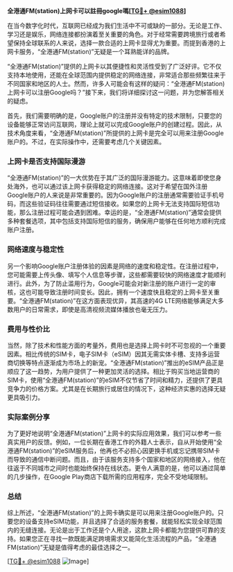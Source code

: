 **全港通FM(station)上网卡可以註冊google嗎[[TG💪+ @esim1088](https://t.me/s/esim1088)]**

在当今数字化时代，互联网已经成为我们生活中不可或缺的一部分。无论是工作、学习还是娱乐，网络连接都扮演着至关重要的角色。对于经常需要跨境旅行或者希望保持全球联系的人来说，选择一款合适的上网卡显得尤为重要。而提到香港的上网卡服务，“全港通FM(station)”无疑是一个耳熟能详的品牌。

“全港通FM(station)”提供的上网卡以其便捷性和灵活性受到了广泛好评。它不仅支持本地使用，还能在全球范围内提供稳定的网络连接，非常适合那些频繁往来于不同国家和地区的人士。然而，许多人可能会有这样的疑问：“全港通FM(station)上网卡可以注册Google吗？”接下来，我们将详细探讨这一问题，并为您解答相关的疑虑。

首先，我们需要明确的是，Google账户的注册并没有特定的技术限制，只要您的设备能够正常访问互联网，理论上就可以完成Google账户的创建过程。因此，从技术角度来看，“全港通FM(station)”所提供的上网卡是完全可以用来注册Google账户的。不过，在实际操作中，还需要考虑几个关键因素。

### 上网卡是否支持国际漫游

“全港通FM(station)”的一大优势在于其广泛的国际漫游能力。这意味着即使您身处海外，也可以通过该上网卡获得稳定的网络连接。这对于希望在国外注册Google账户的人来说是非常重要的。因为Google账户的注册通常需要验证手机号码，而这些验证码往往需要通过短信接收。如果您的上网卡无法支持国际短信功能，那么注册过程可能会遇到困难。幸运的是，“全港通FM(station)”通常会提供多种套餐选项，其中包括支持国际短信的服务，确保用户能够在任何地方顺利完成账户注册。

### 网络速度与稳定性

另一个影响Google账户注册体验的因素是网络的速度和稳定性。在注册过程中，您可能需要上传头像、填写个人信息等步骤，这些都需要较快的网络速度才能顺利进行。此外，为了防止滥用行为，Google可能会对新注册的账户进行一定的审核，这也可能导致注册时间变长。因此，拥有一个速度快且稳定的上网卡至关重要。“全港通FM(station)”在这方面表现优异，其高速的4G LTE网络能够满足大多数用户的日常需求，即使是高清视频流媒体播放也毫无压力。

### 费用与性价比

当然，除了技术和性能方面的考量外，费用也是选择上网卡时不可忽视的一个重要因素。相比传统的SIM卡，电子SIM卡（eSIM）因其无需实体卡槽、支持多运营商切换等特点逐渐成为市场上的新宠。“全港通FM(station)”推出的eSIM产品正是顺应了这一趋势，为用户提供了一种更加灵活的选择。相比于购买当地运营商的SIM卡，使用“全港通FM(station)”的eSIM不仅节省了时间和精力，还提供了更具竞争力的价格方案。尤其是在长期旅行或居住的情况下，这种经济实惠的选择无疑更具吸引力。

### 实际案例分享

为了更好地说明“全港通FM(station)”上网卡的实际应用效果，我们可以参考一些真实用户的反馈。例如，一位长期在香港工作的外籍人士表示，自从开始使用“全港通FM(station)”的eSIM服务后，他再也不必担心因更换手机或忘记携带SIM卡而导致的通信中断问题。而且，由于该服务支持多个国家和地区的网络接入，他在往返于不同城市之间时也能始终保持在线状态。更令人满意的是，他可以通过简单的几步操作，在Google Play商店下载所需的应用程序，完全不受地域限制。

### 总结

综上所述，“全港通FM(station)”的上网卡确实是可以用来注册Google账户的。只要您的设备支持eSIM功能，并且选择了合适的服务套餐，就能轻松实现全球范围内的无缝连接。无论是出于工作还是个人用途，这款上网卡都能为您提供可靠的支持。如果您正在寻找一款既能满足跨境需求又能简化生活流程的产品，“全港通FM(station)”无疑是值得考虑的最佳选择之一。

[[TG💪+ @esim1088](https://t.me/s/esim1088) ![Image](https://i.postimg.cc/4NQfJmqS/Snipaste-2025-05-13-00-14-12.png)]